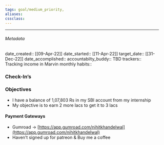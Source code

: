 ```yaml
---
tags: goal/medium_priority, 
aliases:
cssclass: 
---
```

---

###### Metadata 
date_created:: [[09-Apr-22]]
date_started:: [[11-Apr-22]]
target_date:: [[31-Dec-22]]
date_accomplished::
accountabilty_buddy:: TBD
trackers:: Tracking income in Marvin monthly
habits:: 

### Check-In’s
### Objectives
- I have a balance of 1,07,803 Rs in my SBI account from my internship
- My objective is to earn 2 more lacs to get it to 3 lacs


#### Payment Gateways
- Gumroad → [https://app.gumroad.com/nihitkhandelwal](https://app.gumroad.com/nihitkhandelwal)
- Haven’t signed up for patreon & Buy me a coffee

